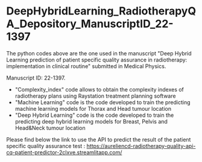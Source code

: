 # DeepHybridLearning_RadiotherapyQA_Depository_ManuscriptID_22-1397


The python codes above are the one used in the manuscript "Deep Hybrid Learning prediction of patient specific quality assurance in radiotherapy: implementation in clinical routine" submitted in Medical Physics.

Manuscript ID: 22-1397.

- "Complexity_index" code allows to obtain the complexity indexes of radiotherapy plans using Raystation treatment planning software
- "Machine Learning" code is the code developed to train the predicting machine learning models for Thorax and Head tumour location
- "Deep Hybrid Learning" code is the code developed to train the predicting deep hybrid learning models for Breast, Pelvis and Head&Neck tumour location

Please find below the link to use the API to predict the result of the patient specific quality assurance test :
https://aureliencd-radiotherapy-quality-api-cq-patient-predictor-2clxve.streamlitapp.com/

